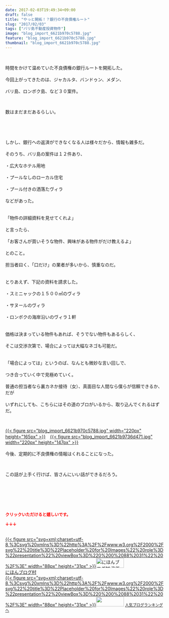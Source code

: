 ```yaml
---
date: 2017-02-03T19:49:34+09:00
draft: false
title: "やっと開拓！？銀行の不良債権ルート"
slug: "2017/02/03"
tags: ["バリ島不動産投資物件"]
image: "blog_import_6621b970c5788.jpg"
feature: "blog_import_6621b970c5788.jpg"
thumbnail: "blog_import_6621b970c5788.jpg"
---
```

<p> </p><p>時間をかけて温めていた不良債権の銀行ルートを開拓した。<br/><br/>今回上がってきたのは、ジャカルタ、バンドゥン、メダン、<br/><br/>バリ島、ロンボク島、など３０案件。</p><p> </p><p>数はまだまだあるらしい。</p><p> </p><p> </p><p>しかし、銀行への返済ができなくなる人は様々だから、情報も雑多だ。<br/><br/>そのうち、バリ島の案件は１２件あり、<br/><br/>・広大なホテル用地<br/><br/>・プールなしのローカル住宅<br/><br/>・プール付きの洒落たヴィラ<br/><br/>などがあった。<br/><br/><br/>「物件の詳細資料を見せてくれよ」<br/><br/>と言ったら、<br/><br/>「お客さんが買いそうな物件、興味がある物件がだけ教えるよ」<br/><br/>とのこと。<br/><br/>担当者曰く、「口だけ」の業者が多いから、慎重なのだ。<br/><br/><br/>とりあえず、下記の資料を請求した。<br/><br/>・スミニャックの１５００㎡のヴィラ<br/><br/>・サヌールのヴィラ<br/><br/>・ロンボクの海岸沿いのヴィラ１軒<br/><br/><br/>価格は決まっている物件もあれば、そうでない物件もあるらしく、<br/><br/>そこは交渉次第で、場合によっては大幅なネゴも可能だ。<br/><br/><br/>「場合によっては」というのば、なんとも微妙な言い回しで、<br/><br/>つき合っていく中で見極めていく。<br/><br/>普通の担当者なら裏カネか接待（女）、真面目な人間なら僕らが信頼できるか、だが<br/><br/>いずれにしても、こちらにはその道のブロがいるから、取り込んでくれるはずだ。</p><p> </p><p><a href="blog_import_6621b971e0413.jpg">{{< figure src="blog_import_6621b970c5788.jpg" width="220px" height="165px" >}}</a>　<a href="blog_import_6621b97482706.jpg">{{< figure src="blog_import_6621b9736d471.jpg" width="220px" height="147px" >}}</a><br/><br/>今後、定期的に不良債権の情報はくれることになった。</p><p> </p><p>この話が上手く行けば、皆さんにいい話ができるだろう。</p><p> </p><p> </p> <p><font color="#ff0000" size="2"><strong>クリックいただけると嬉しいです。</strong></font></p><p><font color="#ff0000" size="2"><strong>↓↓↓</strong></font></p><p><br/><a href="ranking.html?p_cid=01260127" target="_blank">{{< figure src="svg+xml;charset=utf-8,%3Csvg%20xmlns%3D%22http%3A%2F%2Fwww.w3.org%2F2000%2Fsvg%22%20title%3D%22Placeholder%20for%20Images%22%20role%3D%22presentation%22%20viewBox%3D%220%200%2088%2031%22%20%2F%3E" width="88px" height="31px" >}}<noscript><img alt="にほんブログ村 海外生活ブログ バリ島情報へ" border="0" height="31" src="https://img-proxy.blog-video.jp/images?url=http%3A%2F%2Foverseas.blogmura.com%2Fbali%2Fimg%2Fbali88_31.gif" width="88"></noscript></a><br/><a href="ranking.html?p_cid=01260127" target="_blank">にほんブログ村</a><br/><a href="link.php?1804582" title="人気ブログランキングへ">{{< figure src="svg+xml;charset=utf-8,%3Csvg%20xmlns%3D%22http%3A%2F%2Fwww.w3.org%2F2000%2Fsvg%22%20title%3D%22Placeholder%20for%20Images%22%20role%3D%22presentation%22%20viewBox%3D%220%200%2088%2031%22%20%2F%3E" width="88px" height="31px" >}}<noscript><img border="0" height="31" src="https://blog.with2.net/img/banner/banner_22.gif" width="88"></noscript></a> <a href="link.php?1804582" style="font-size: 12px;">人気ブログランキングへ</a></p>

